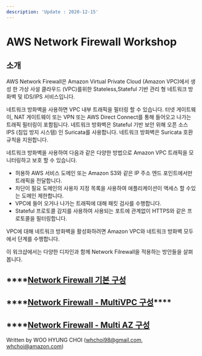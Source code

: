 ```yaml
---
description: 'Update : 2020-12-15'
---
```


# AWS Network Firewall Workshop

## 소개 

AWS Network Firewall은 Amazon Virtual Private Cloud \(Amazon VPC\)에서 생성 한 가상 사설 클라우드 \(VPC\)를위한 Stateless,Stateful 기반 관리 형 네트워크 방화벽 및 IDS/IPS 서비스입니다.

네트워크 방화벽을 사용하면 VPC 내부 트래픽을 필터링 할 수 있습니다. 터넷 게이트웨이, NAT 게이트웨이 또는 VPN 또는 AWS Direct Connect를 통해 들어오고 나가는 트래픽 필터링이 포함됩니다. 네트워크 방화벽은 Stateful 기반 보안 위해 오픈 소스 IPS \(침입 방지 시스템\) 인 Suricata를 사용합니다. 네트워크 방화벽은 Suricata 호환 규칙을 지원합니다.

네트워크 방화벽을 사용하여 다음과 같은 다양한 방법으로 Amazon VPC 트래픽을 모니터링하고 보호 할 수 있습니다.

* 허용하 AWS 서비스 도메인 또는 Amazon S3와 같은 IP 주소 엔드 포인트에서만 트래픽을 전달합니다.
* 차단이 필요 도메인의 사용자 지정 목록을 사용하여 애플리케이션이 액세스 할 수있는 도메인 제한합니다.
* VPC에 들어 오거나 나가는 트래픽에 대해 패킷 검사를 수행합니다.
* Stateful 프로토콜 감지를 사용하여 사용되는 포트에 관계없이 HTTPS와 같은 프로토콜을 필터링합니다.

VPC에 대해 네트워크 방화벽을 활성화하려면 Amazon VPC와 네트워크 방화벽 모두에서 단계를 수행합니다.

이 워크샵에서는 다양한 디자인과 함께 Network Filrewall을 적용하는 방안들을 살펴 봅니다. 

## \*\*\*\*[**Network Firewall 기본 구성**](single-az-nwfw.md)

## \*\*\*\*[**Network Firewall - MultiVPC 구성**](multi-vpc-nwfw.md)\*\*\*\*

## \*\*\*\*[**Network Firewall - Multi AZ** 구성](multi-az-nwfw.md)



Written by WOO HYUNG CHOI \(whchoi98@gmail.com, whchoi@amazon.com\)



